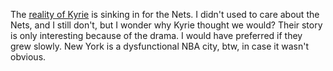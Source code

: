 The <a href="https://nypost.com/2019/10/29/kyrie-irvings-volatility-makes-nets-officials-queasy/">reality of Kyrie</a> is sinking in for the Nets. I didn't used to care about the Nets, and I still don't, but I wonder why Kyrie thought we would? Their story is only interesting because of the drama. I would have preferred if they grew slowly. New York is a dysfunctional NBA city, btw, in case it wasn't obvious. 
